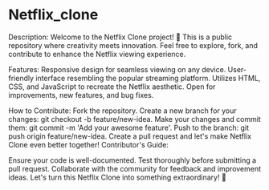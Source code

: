 # Netflix_clone
Description:
Welcome to the Netflix Clone project! 🎉 This is a public repository where creativity meets innovation. Feel free to explore, fork, and contribute to enhance the Netflix viewing experience.

Features:
Responsive design for seamless viewing on any device.
User-friendly interface resembling the popular streaming platform.
Utilizes HTML, CSS, and JavaScript to recreate the Netflix aesthetic.
Open for improvements, new features, and bug fixes.

How to Contribute:
Fork the repository.
Create a new branch for your changes: git checkout -b feature/new-idea.
Make your changes and commit them: git commit -m 'Add your awesome feature'.
Push to the branch: git push origin feature/new-idea.
Create a pull request and let's make Netflix Clone even better together!
Contributor's Guide:

Ensure your code is well-documented.
Test thoroughly before submitting a pull request.
Collaborate with the community for feedback and improvement ideas.
Let's turn this Netflix Clone into something extraordinary! 🚀
